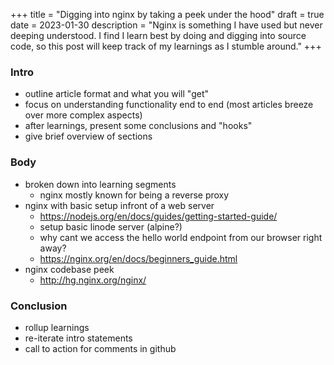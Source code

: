 +++
title = "Digging into nginx by taking a peek under the hood"
draft = true
date = 2023-01-30
description = "Nginx is something I have used but never deeping understood. I find I learn best by doing and digging into source code, so this post will keep track of my learnings as I stumble around."
+++

### Intro
- outline article format and what you will "get"
- focus on understanding functionality end to end (most articles breeze over more complex aspects)
- after learnings, present some conclusions and "hooks"
- give brief overview of sections

### Body
- broken down into learning segments
  - nginx mostly known for being a reverse proxy
- nginx with basic setup infront of a web server
  - https://nodejs.org/en/docs/guides/getting-started-guide/
  - setup basic linode server (alpine?)
  - why cant we access the hello world endpoint from our browser right away?
  - https://nginx.org/en/docs/beginners_guide.html
- nginx codebase peek
  - http://hg.nginx.org/nginx/

### Conclusion
- rollup learnings
- re-iterate intro statements
- call to action for comments in github
